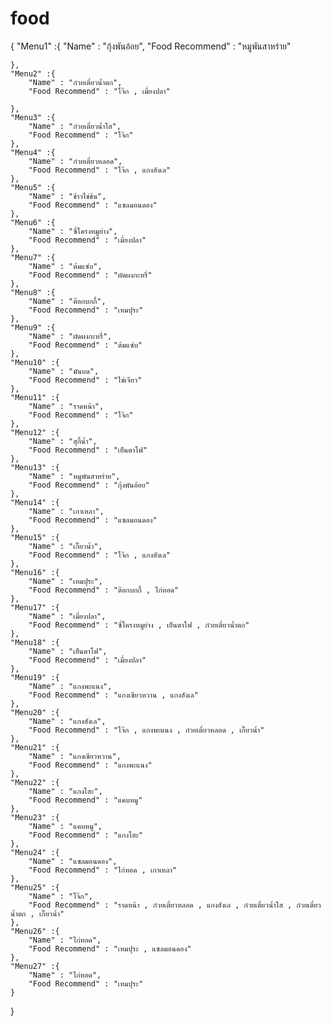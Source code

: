 # food

{
    "Menu1" :{
        "Name" : "กุ้งพันอ้อย",
        "Food Recommend" : "หมูพันสาหร่าย"
        
    },
    "Menu2" :{
        "Name" : "ก๋วยเตี๋ยวน้ำตก",
        "Food Recommend" : "โจ๊ก , เมี่ยงปลา"
        
    },
    "Menu3" :{
        "Name" : "ก๋วยเตี๋ยวน้ำใส",
        "Food Recommend" : "โจ๊ก"
    },
    "Menu4" :{
        "Name" : "ก๋วยเตี๋ยวหลอด",
        "Food Recommend" : "โจ๊ก , แกงฮังเล"
    },
    "Menu5" :{
        "Name" : "ข้าวไข่ข้น",
        "Food Recommend" : "แซลมอนดอง"
    },
    "Menu6" :{
        "Name" : "ซี่โครงหมูย่าง",
        "Food Recommend" : "เมี่ยงปลา"
    },
    "Menu7" :{
        "Name" : "ต้มแซ่บ",
        "Food Recommend" : "ผัดผงกะหรี่"
    },
    "Menu8" :{
        "Name" : "ต๊อกบกกี้",
        "Food Recommend" : "เทมปุระ"
    },
    "Menu9" :{
        "Name" : "ผัดผงกะหรี่",
        "Food Recommend" : "ต้มแซ่บ"
    },
    "Menu10" :{
        "Name" : "มันบด",
        "Food Recommend" : "ไข่เจียว"
    },
    "Menu11" :{
        "Name" : "ราดหน้า",
        "Food Recommend" : "โจ๊ก"
    },
    "Menu12" :{
        "Name" : "สุกี้น้ำ",
        "Food Recommend" : "เย็นตาโฟ"
    },
    "Menu13" :{
        "Name" : "หมูพันสาหร่าย",
        "Food Recommend" : "กุ้งพันอ้อย"
    },
    "Menu14" :{
        "Name" : "เกาเหลา",
        "Food Recommend" : "แซลมอนดอง"
    },
    "Menu15" :{
        "Name" : "เกี๊ยวน้ำ",
        "Food Recommend" : "โจ๊ก , แกงฮังเล"
    },
    "Menu16" :{
        "Name" : "เทมปุระ",
        "Food Recommend" : "ต๊อกบกกี้ , ไก่ทอด"
    },
    "Menu17" :{
        "Name" : "เมี่ยงปลา",
        "Food Recommend" : "ซี่โครงหมูย่าง , เย็นตาโฟ , ก๋วยเตี๋ยวน้ำตก"
    },
    "Menu18" :{
        "Name" : "เย็นตาโฟ",
        "Food Recommend" : "เมี่ยงปลา"
    },
    "Menu19" :{
        "Name" : "แกงพะแนง",
        "Food Recommend" : "แกงเขียวหวาน , แกงฮังเล"
    },
    "Menu20" :{
        "Name" : "แกงฮังเล",
        "Food Recommend" : "โจ๊ก , แกงพะแนง , ก๋วยเตี๋ยวหลอด , เกี๊ยวน้ำ"
    },
    "Menu21" :{
        "Name" : "แกงเขียวหวาน",
        "Food Recommend" : "แกงพะแนง"
    },
    "Menu22" :{
        "Name" : "แกงโฮะ",
        "Food Recommend" : "แคบหมู"
    },
    "Menu23" :{
        "Name" : "แคบหมู",
        "Food Recommend" : "แกงโฮะ"
    },
    "Menu24" :{
        "Name" : "แซลมอนดอง",
        "Food Recommend" : "ไก่ทอด , เกาเหลา"
    },
    "Menu25" :{
        "Name" : "โจ๊ก",
        "Food Recommend" : "ราดหน้า , ก๋วยเตี๋ยวหลอด , แกงฮังเล , ก๋วยเตี๋ยวน้ำใส , ก๋วยเตี๋ยวน้ำตก , เกี๊ยวน้ำ"
    },
    "Menu26" :{
        "Name" : "ไก่ทอด",
        "Food Recommend" : "เทมปุระ , แซลมอนดอง"
    },
    "Menu27" :{
        "Name" : "ไก่ทอด",
        "Food Recommend" : "เทมปุระ"
    }
}
